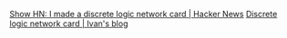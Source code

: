 
[Show HN: I made a discrete logic network card | Hacker News](https://news.ycombinator.com/item?id=39976640)
[Discrete logic network card | Ivan's blog](https://qdiv.dev/posts/eth2/)
